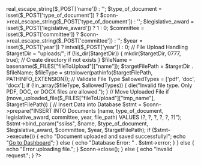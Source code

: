 <?php
include 'db_connection.php';

// Check if form is submitted
if ($_SERVER["REQUEST_METHOD"] === "POST") {
    // Validate and Sanitize Input
    $name = isset($_POST['name']) ? $conn->real_escape_string($_POST['name']) : '';
    $type_of_document = isset($_POST['type_of_document']) ? $conn->real_escape_string($_POST['type_of_document']) : '';
    $legislative_award = isset($_POST['legislative_award']) ? 1 : 0;
    $committee = isset($_POST['committee']) ? $conn->real_escape_string($_POST['committee']) : '';
    $year = isset($_POST['year']) ? intval($_POST['year']) : 0;

    // File Upload Handling
    $targetDir = "uploads/";
    if (!is_dir($targetDir)) {
        mkdir($targetDir, 0777, true); // Create directory if not exists
    }
    
    $fileName = basename($_FILES["fileToUpload"]["name"]);
    $targetFilePath = $targetDir . $fileName;
    $fileType = strtolower(pathinfo($targetFilePath, PATHINFO_EXTENSION));
    
    // Validate File Type
    $allowedTypes = ['pdf', 'doc', 'docx'];
    if (!in_array($fileType, $allowedTypes)) {
        die("Invalid file type. Only PDF, DOC, or DOCX files are allowed.");
    }

    // Move Uploaded File
    if (move_uploaded_file($_FILES["fileToUpload"]["tmp_name"], $targetFilePath)) {
        // Insert Data into Database
        $stmt = $conn->prepare("INSERT INTO Documents (name, type_of_document, legislative_award, committee, year, file_path) VALUES (?, ?, ?, ?, ?, ?)");
        $stmt->bind_param("ssiiss", $name, $type_of_document, $legislative_award, $committee, $year, $targetFilePath);

        if ($stmt->execute()) {
            echo "Document uploaded and saved successfully!";
            echo "<a href='index.php'>Go to Dashboard</a>";
        } else {
            echo "Database Error: " . $stmt->error;
        }
    } else {
        echo "Error uploading file.";
    }

    $conn->close();
} else {
    echo "Invalid request.";
}
?>
